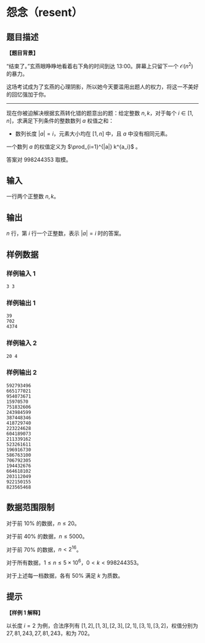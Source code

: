 # 怨念（resent）

## 题目描述

**【题目背景】**

“结束了。”玄燕眼睁睁地看着右下角的时间到达 13:00。屏幕上只留下一个 $\mathcal{O}(n^2)$ 的暴力。

这场考试成为了玄燕的心理阴影，所以她今天要滥用出题人的权力，将这一不美好的回忆强加于你。

---

现在你被迫解决根据玄燕转化错的题意出的题：给定整数 $n,k$，对于每个 $i\in[1,n]$，求满足下列条件的整数数列 $a$ 权值之和：

- 数列长度 $|a|=i$，元素大小均在 $[1,n]$ 中，且 $a$ 中没有相同元素。

一个数列 $a$ 的权值定义为 $\prod_{i=1}^{|a|} k^{a_i}$ 。

答案对 $998244353$ 取模。

## 输入

一行两个正整数 $n,k$。

## 输出

$n$ 行，第 $i$ 行一个正整数，表示 $|a|=i$ 时的答案。

## 样例数据

### 样例输入 1

```
3 3

```

### 样例输出 1

```
39
702
4374

```
### 样例输入 2

```
20 4

```

### 样例输出 2

```
592793496
665177021
954073671
15970570
751832606
243984599
387448346
418729740
223224628
604189073
211339162
523261611
196916730
586763100
706792305
194432676
664618102
203112049
922150155
823565468

```


## 数据范围限制

对于前 $10\%$ 的数据，$n \leq 20$。

对于前 $40\%$ 的数据，$n \leq 5000$。

对于前 $70\%$ 的数据，$n < 2^{16}$。

对于所有数据，$1 \leq n \leq 5 \times 10^6$，$0 < k < 998244353$。

对于上述每一档数据，各有 $50\%$ 满足 $k$ 为质数。

## 提示

**【样例 1 解释】**

以长度 $i = 2$ 为例，合法序列有 $[1, 2], [1, 3], [2, 3], [2, 1], [3, 1], [3, 2]$，权值分别为 $27, 81, 243, 27, 81, 243$，和为 $702$。
